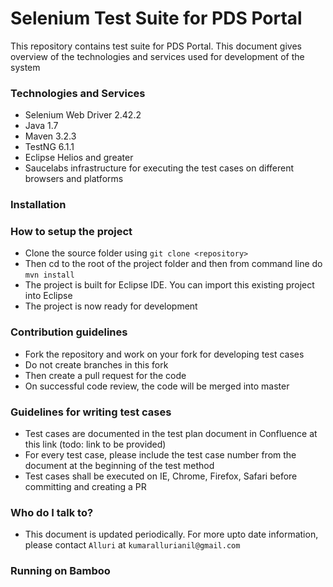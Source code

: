 # Selenium Test Suite for PDS Portal #

This repository contains test suite for PDS Portal. This document gives overview of the technologies and services used for development of the system

### Technologies and Services ###

* Selenium Web Driver 2.42.2
* Java 1.7
* Maven 3.2.3
* TestNG 6.1.1
* Eclipse Helios and greater
* Saucelabs infrastructure for executing the test cases on different browsers and platforms

### Installation ###

### How to setup the project ###

* Clone the source folder using ```git clone <repository>```
* Then cd to the root of the project folder and then from command line do ```mvn install```
* The project is built for Eclipse IDE. You can import this existing project into Eclipse
* The project is now ready for development

### Contribution guidelines ###

* Fork the repository and work on your fork for developing test cases
* Do not create branches in this fork
* Then create a pull request for the code
* On successful code review, the code will be merged into master

### Guidelines for writing test cases ###

* Test cases are documented in the test plan document in Confluence at this link (todo: link to be provided)
* For every test case, please include the test case number from the document at the beginning of the test method
* Test cases shall be executed on IE, Chrome, Firefox, Safari before committing and creating a PR

### Who do I talk to? ###

* This document is updated periodically. For more upto date information, please contact ```Alluri``` at ```kumarallurianil@gmail.com```

### Running on Bamboo ###
